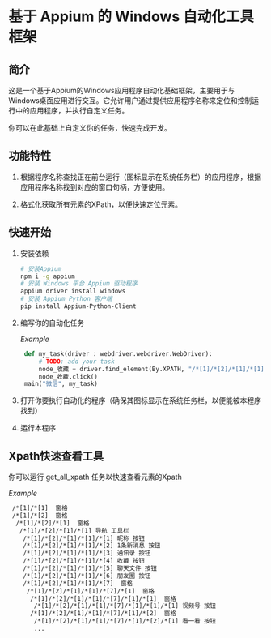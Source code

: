 # 基于 Appium 的 Windows 自动化工具框架

## 简介
这是一个基于Appium的Windows应用程序自动化基础框架，主要用于与Windows桌面应用进行交互。它允许用户通过提供应用程序名称来定位和控制运行中的应用程序，并执行自定义任务。

你可以在此基础上自定义你的任务，快速完成开发。

## 功能特性
1. 根据程序名称查找正在前台运行（图标显示在系统任务栏）的应用程序，根据应用程序名称找到对应的窗口句柄，方便使用。

2. 格式化获取所有元素的XPath，以便快速定位元素。

## 快速开始
1. 安装依赖
    ```bash
    # 安装Appium
    npm i -g appium
    # 安装 Windows 平台 Appium 驱动程序
    appium driver install windows
    # 安装 Appium Python 客户端
    pip install Appium-Python-Client
    ```
2. 编写你的自动化任务

    *Example*
   ```Python
    def my_task(driver : webdriver.webdriver.WebDriver):
        # TODO: add your task
        node_收藏 = driver.find_element(By.XPATH, "/*[1]/*[2]/*[1]/*[1]/*[4]")
        node_收藏.click()
    main("微信", my_task)
   ```
3. 打开你要执行自动化的程序（确保其图标显示在系统任务栏，以便能被本程序找到）
4. 运行本程序

## Xpath快速查看工具

你可以运行 get_all_xpath 任务以快速查看元素的Xpath

*Example*
```bash
 /*[1]/*[1]  窗格
 /*[1]/*[2]  窗格
  /*[1]/*[2]/*[1]  窗格
   /*[1]/*[2]/*[1]/*[1] 导航 工具栏
    /*[1]/*[2]/*[1]/*[1]/*[1] 昵称 按钮
    /*[1]/*[2]/*[1]/*[1]/*[2] 1条新消息 按钮
    /*[1]/*[2]/*[1]/*[1]/*[3] 通讯录 按钮
    /*[1]/*[2]/*[1]/*[1]/*[4] 收藏 按钮
    /*[1]/*[2]/*[1]/*[1]/*[5] 聊天文件 按钮
    /*[1]/*[2]/*[1]/*[1]/*[6] 朋友圈 按钮
    /*[1]/*[2]/*[1]/*[1]/*[7]  窗格
     /*[1]/*[2]/*[1]/*[1]/*[7]/*[1]  窗格
      /*[1]/*[2]/*[1]/*[1]/*[7]/*[1]/*[1]  窗格
       /*[1]/*[2]/*[1]/*[1]/*[7]/*[1]/*[1]/*[1] 视频号 按钮
      /*[1]/*[2]/*[1]/*[1]/*[7]/*[1]/*[2]  窗格
       /*[1]/*[2]/*[1]/*[1]/*[7]/*[1]/*[2]/*[1] 看一看 按钮
       ...
```



